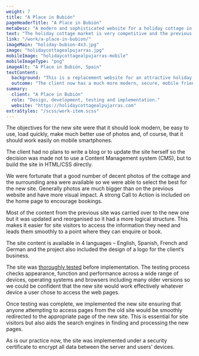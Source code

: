 ```yaml
---
weight: 7
title: "A Place in Bubión"
pageHeaderTitle: "A Place in Bubión"
metaDesc: "A modern and sophisticated website for a holiday cottage in Bubión, Southern Spain. Good use of photography and simple navigation. Fast & mobile friendly."
text: "The holiday cottage market is very competitive and the previous site did not do justice to this lovely place. We were engaged to carry out a complete redesign of the website for a holiday let in Southern Spain to give it a modern, more appealing look."
link: "/work/a-place-in-bubion/"
imageMain: "holiday-bubion-4x3.jpg"
image: "holidaycottagealpujarras.jpg"
mobileImage: "holidaycottagealpujarras-mobile"
mobileImageType: "png"
imageAlt: "A Place in Bubión, Spain"
textContent:
  background: "This is a replacement website for an attractive holiday cottage located in Bubión in the Alpujarras in Southern Spain. The previous site didn’t work properly on mobiles and the design had become very dated which detracted from the appeal of the accommodation. The property owner commissioned a new website to properly show off the cottage and thereby increase bookings."
  outcome: "The client now has a much more modern, secure, mobile friendly website that does justice to the attractive accommodation she offers in Bubión in Southern Spain."
summary:
  client: "A Place in Bubión"
  role: "Design, development, testing and implementation."
  website: "https://holidaycottagealpujarras.com"
extraStyles: "/scss/work-item.scss"
---
```


The objectives for the new site were that it should look modern, be easy to use, load quickly, make much better use of photos and, of course, that it should work easily on mobile smartphones.

The client had no plans to write a blog or to update the site herself so the decision was made not to use a Content Management system (CMS), but to build the site in HTML/CSS directly.

We were fortunate that a good number of decent photos of the cottage and the surrounding area were available so we were able to select the best for the new site. Generally photos are much bigger than on the previous website and have more visual impact. A strong Call to Action is included on the home page to encourage bookings.

Most of the content from the previous site was carried over to the new one but it was updated and reorganised so it had a more logical structure. This makes it easier for site visitors to access the information they need and leads them smoothly to a point where they can enquire or book.

The site content is available in 4 languages – English, Spanish, French and German and the project also included the design of a logo for the client’s business.

The site was [thoroughly tested](/services/website-creation/web-development-website-testing/) before implementation. The testing process checks appearance, function and performance across a wide range of devices, operating systems and browsers including many older versions so we could be confident that the new site would work effectively whatever device a user chose to access the web pages.

Once testing was complete, we implemented the new site ensuring that anyone attempting to access pages from the old site would be smoothly redirected to the appropriate page of the new site. This is essential for site visitors but also aids the search engines in finding and processing the new pages.

As is our practice now, the site was implemented under a security certificate to encrypt all data between the server and users’ devices.
